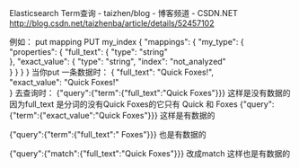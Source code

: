 Elasticsearch Term查询 - taizhen/blog - 博客频道 - CSDN.NET 
http://blog.csdn.net/taizhenba/article/details/52457102



例如： put mapping
PUT my_index
{
  "mappings": {
    "my_type": {
      "properties": {
        "full_text": {
          "type":  "string"  
        },
        "exact_value": {
          "type":  "string",
          "index": "not_analyzed"  
        }
      }
    }
  }
当你put 一条数据时：
{
  "full_text":   "Quick Foxes!",  
  "exact_value": "Quick Foxes!"   
}
去查询时：
{"query":{"term":{"full_text":"Quick Foxes"}}}
 这样是没有数据的
因为full_text 是分词的没有Quick Foxes的它只有 Quick 和
 Foxes
{"query":{"term":{"exact_value":"Quick Foxes"}}}
 这样是有数据的


{"query":{"term":{"full_text":"
 Foxes"}}} 也是有数据的

{"query":{"match":{"full_text":"Quick
 Foxes"}}} 改成match 这样也是有数据的
